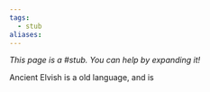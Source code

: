 ```yaml
---
tags:
  - stub
aliases:
---
```


*This page is a #stub. You can help by expanding it!*

Ancient Elvish is a old language, and is 
